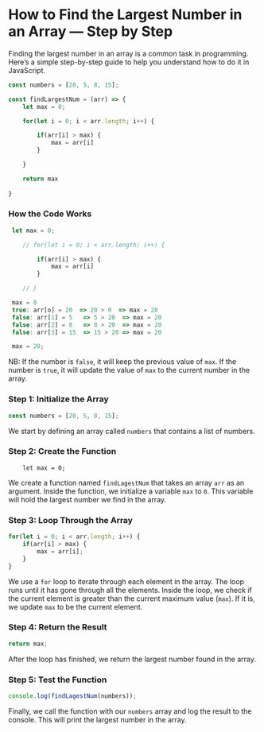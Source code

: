 # How to Find the Largest Number in an Array — Step by Step

Finding the largest number in an array is a common task in programming. Here’s a simple step-by-step guide to help you understand how to do it in JavaScript.

```javascript
const numbers = [20, 5, 8, 15];

const findLargestNum = (arr) => {
    let max = 0;

    for(let i = 0; i < arr.length; i++) {

        if(arr[i] > max) {
            max = arr[i]
        }

    }

    return max
    
}
```

### How the Code Works

```javascript
 let max = 0;

    // for(let i = 0; i < arr.length; i++) {

        if(arr[i] > max) {
            max = arr[i]
        }

    // }
```

```javascript
 max = 0
 true: arr[o] = 20  => 20 > 0  => max = 20
 false: arr[1] = 5   => 5 > 20  => max = 20
 false: arr[2] = 8   => 8 > 20  => max = 20
 false: arr[3] = 15  => 15 > 20 => max = 20

 max = 20;
```
NB: If the number is `false`, it will keep the previous value of `max`. If the number is `true`, it will update the value of `max` to the current number in the array.

### Step 1: Initialize the Array

```javascript
const numbers = [20, 5, 8, 15];
```

We start by defining an array called `numbers` that contains a list of numbers. 


### Step 2: Create the Function

```javascriptconst findLagestNum = (arr) => {
    let max = 0;
```


We create a function named `findLagestNum` that takes an array `arr` as an argument. Inside the function, we initialize a variable `max` to `0`. This variable will hold the largest number we find in the array. 


### Step 3: Loop Through the Array

```javascript    
for(let i = 0; i < arr.length; i++) {
    if(arr[i] > max) {
        max = arr[i];
    }
}
```

We use a `for` loop to iterate through each element in the array. The loop runs until it has gone through all the elements. Inside the loop, we check if the current element is greater than the current maximum value (`max`). If it is, we update `max` to be the current element. 


### Step 4: Return the Result

```javascript
return max;
```

After the loop has finished, we return the largest number found in the array. 


### Step 5: Test the Function

```javascript
console.log(findLagestNum(numbers));
```

Finally, we call the function with our `numbers` array and log the result to the console. This will print the largest number in the array.
